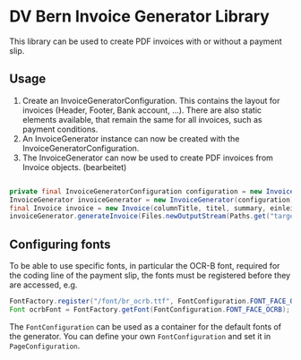 # DV Bern Invoice Generator Library

This library can be used to create PDF invoices with or without a payment slip.

## Usage

1. Create an InvoiceGeneratorConfiguration. This contains the layout for invoices (Header, Footer, Bank account, ...). There are also static elements available, that remain the same for all invoices, such as payment conditions.
2. An InvoiceGenerator instance can now be created with the InvoiceGeneratorConfiguration.
3. The InvoiceGenerator can now be used to create PDF invoices from Invoice objects. (bearbeitet) 

```java

private final InvoiceGeneratorConfiguration configuration = new InvoiceGeneratorConfiguration(Alignment.LEFT);
InvoiceGenerator invoiceGenerator = new InvoiceGenerator(configuration);
final Invoice invoice = new Invoice(columnTitle, titel, summary, einleitung, adresse, einzahlungsschein, positionen, total);
invoiceGenerator.generateInvoice(Files.newOutputStream(Paths.get("target/Invoice.pdf")), invoice);

```

## Configuring fonts

To be able to use specific fonts, in particular the OCR-B font, required for the coding line of the payment slip,
the fonts must be registered before they are accessed, e.g.
```java
FontFactory.register("/font/br_ocrb.ttf", FontConfiguration.FONT_FACE_OCRB);
Font ocrbFont = FontFactory.getFont(FontConfiguration.FONT_FACE_OCRB);
```

The `FontConfiguration` can be used as a container for the default fonts of the generator. You can define your own
`FontConfiguration` and set it in `PageConfiguration`.
